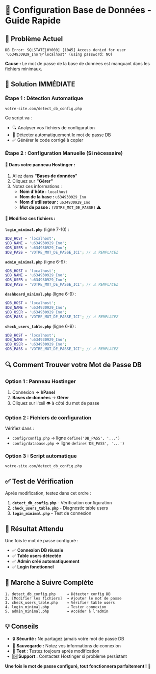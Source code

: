 # 🔧 Configuration Base de Données - Guide Rapide

## 🚨 **Problème Actuel**
```
DB Error: SQLSTATE[HY000] [1045] Access denied for user 'u634930929_Ino'@'localhost' (using password: NO)
```

**Cause :** Le mot de passe de la base de données est manquant dans les fichiers minimaux.

## 🎯 **Solution IMMÉDIATE**

### **Étape 1 : Détection Automatique**
```
votre-site.com/detect_db_config.php
```
Ce script va :
- 🔍 Analyser vos fichiers de configuration
- 🔑 Détecter automatiquement le mot de passe DB
- ✅ Générer le code corrigé à copier

### **Étape 2 : Configuration Manuelle (Si nécessaire)**

#### 🏢 **Dans votre panneau Hostinger :**
1. Allez dans **"Bases de données"**
2. Cliquez sur **"Gérer"** 
3. Notez ces informations :
   - **Nom d'hôte :** `localhost`
   - **Nom de la base :** `u634930929_Ino`
   - **Nom d'utilisateur :** `u634930929_Ino`
   - **Mot de passe :** `[VOTRE_MOT_DE_PASSE]` ⚠️

#### 📝 **Modifiez ces fichiers :**

**`login_minimal.php`** (ligne 7-10) :
```php
$DB_HOST = 'localhost';
$DB_NAME = 'u634930929_Ino';
$DB_USER = 'u634930929_Ino';
$DB_PASS = 'VOTRE_MOT_DE_PASSE_ICI'; // ⚠️ REMPLACEZ
```

**`admin_minimal.php`** (ligne 6-9) :
```php
$DB_HOST = 'localhost';
$DB_NAME = 'u634930929_Ino';
$DB_USER = 'u634930929_Ino';
$DB_PASS = 'VOTRE_MOT_DE_PASSE_ICI'; // ⚠️ REMPLACEZ
```

**`dashboard_minimal.php`** (ligne 6-9) :
```php
$DB_HOST = 'localhost';
$DB_NAME = 'u634930929_Ino';
$DB_USER = 'u634930929_Ino';
$DB_PASS = 'VOTRE_MOT_DE_PASSE_ICI'; // ⚠️ REMPLACEZ
```

**`check_users_table.php`** (ligne 6-9) :
```php
$DB_HOST = 'localhost';
$DB_NAME = 'u634930929_Ino';
$DB_USER = 'u634930929_Ino';
$DB_PASS = 'VOTRE_MOT_DE_PASSE_ICI'; // ⚠️ REMPLACEZ
```

## 🔍 **Comment Trouver votre Mot de Passe DB**

### **Option 1 : Panneau Hostinger**
1. Connexion → **hPanel**
2. **Bases de données** → **Gérer**
3. Cliquez sur l'œil 👁️ à côté du mot de passe

### **Option 2 : Fichiers de configuration**
Vérifiez dans :
- `config/config.php` → ligne `define('DB_PASS', '...')`
- `config/database.php` → ligne `define('DB_PASS', '...')`

### **Option 3 : Script automatique**
```
votre-site.com/detect_db_config.php
```

## ✅ **Test de Vérification**

Après modification, testez dans cet ordre :

1. **`detect_db_config.php`** - Vérification configuration
2. **`check_users_table.php`** - Diagnostic table users
3. **`login_minimal.php`** - Test de connexion

## 🚀 **Résultat Attendu**

Une fois le mot de passe configuré :
- ✅ **Connexion DB réussie**
- ✅ **Table users détectée**
- ✅ **Admin créé automatiquement**
- ✅ **Login fonctionnel**

## 🎯 **Marche à Suivre Complète**

```
1. detect_db_config.php     → Détecter config DB
2. [Modifier les fichiers]  → Ajouter le mot de passe
3. check_users_table.php    → Vérifier table users
4. login_minimal.php        → Tester connexion
5. admin_minimal.php        → Accéder à l'admin
```

## 💡 **Conseils**

- 🔒 **Sécurité :** Ne partagez jamais votre mot de passe DB
- 📝 **Sauvegarde :** Notez vos informations de connexion
- 🔄 **Test :** Testez toujours après modification
- 🆘 **Support :** Contactez Hostinger si problème persistant

**Une fois le mot de passe configuré, tout fonctionnera parfaitement !** 🎯